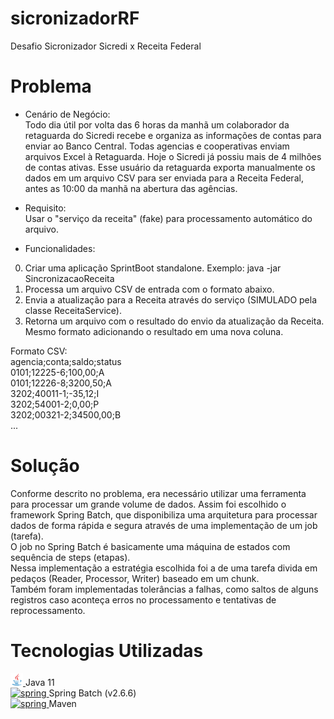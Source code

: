 # sicronizadorRF
Desafio Sicronizador Sicredi x Receita Federal

# Problema
- Cenário de Negócio: \
Todo dia útil por volta das 6 horas da manhã um colaborador da retaguarda do Sicredi recebe e organiza as informações de 
contas para enviar ao Banco Central. Todas agencias e cooperativas enviam arquivos Excel à Retaguarda. Hoje o Sicredi 
já possiu mais de 4 milhões de contas ativas.
Esse usuário da retaguarda exporta manualmente os dados em um arquivo CSV para ser enviada para a Receita Federal, 
antes as 10:00 da manhã na abertura das agências.

- Requisito: \
Usar o "serviço da receita" (fake) para processamento automático do arquivo.

- Funcionalidades:
0. Criar uma aplicação SprintBoot standalone. Exemplo: java -jar SincronizacaoReceita <input-file>
1. Processa um arquivo CSV de entrada com o formato abaixo.
2. Envia a atualização para a Receita através do serviço (SIMULADO pela classe ReceitaService).
3. Retorna um arquivo com o resultado do envio da atualização da Receita. Mesmo formato adicionando o resultado em uma 
nova coluna.
  
Formato CSV: \
agencia;conta;saldo;status \
0101;12225-6;100,00;A \
0101;12226-8;3200,50;A \
3202;40011-1;-35,12;I \
3202;54001-2;0,00;P \
3202;00321-2;34500,00;B \
...
  
 # Solução
  Conforme descrito no problema, era necessário utilizar uma ferramenta para processar um grande volume de dados. Assim foi escolhido o framework Spring Batch, 
  que disponibiliza uma arquitetura para processar dados de forma rápida e segura através de uma implementação de um job (tarefa). \
  O job no Spring Batch é basicamente uma máquina de estados com sequência de steps (etapas). \
  Nessa implementação a estratégia escolhida foi a de uma tarefa divida em pedaços (Reader, Processor, Writer) baseado em um chunk. \
  Também foram implementadas tolerâncias a falhas, como saltos de alguns registros caso aconteça erros no processamento e tentativas de reprocessamento.
  
 # Tecnologias Utilizadas
 <a href="https://www.java.com" target="_blank" rel="noreferrer"> <img src="https://raw.githubusercontent.com/devicons/devicon/master/icons/java/java-original.svg" alt="java" width="20" height="20"/> </a>
Java 11 \
<a href="https://spring.io/" target="_blank" rel="noreferrer"> <img src="https://www.vectorlogo.zone/logos/springio/springio-icon.svg" alt="spring" width="20" height="20"/> </a>
Spring Batch (v2.6.6) \
<a href="https://maven.apache.org/" target="_blank" rel="noreferrer">  <img src="https://cdn.jsdelivr.net/gh/devicons/devicon/icons/apache/apache-original.svg" alt="spring" width="20" height="20"/>  </a>
Maven
  
  
           
          
